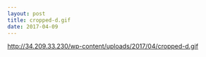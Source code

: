 ```yaml
---
layout: post
title: cropped-d.gif
date: 2017-04-09
---
```


http://34.209.33.230/wp-content/uploads/2017/04/cropped-d.gif